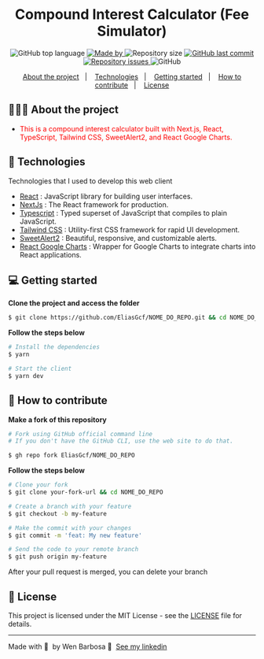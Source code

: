 <h1 align="center">
  Compound Interest Calculator (Fee Simulator)
</h1>

<p align="center">
  <img alt="GitHub top language" src="https://img.shields.io/github/languages/top/EliasGcf/readme-template">
  <a href="https://www.linkedin.com/in/eliasgcf/">
    <img alt="Made by" src="https://img.shields.io/badge/made%20by-Wen%20Barbosa-gree">
  </a>
  <img alt="Repository size" src="https://img.shields.io/github/repo-size/EliasGcf/readme-template">
  <a href="https://github.com/EliasGcf/readme-template/commits/master">
    <img alt="GitHub last commit" src="https://img.shields.io/github/last-commit/EliasGcf/readme-template">
  </a>
  <a href="https://github.com/EliasGcf/readme-template/issues">
    <img alt="Repository issues" src="https://img.shields.io/github/issues/EliasGcf/readme-template">
  </a>
  <img alt="GitHub" src="https://img.shields.io/github/license/EliasGcf/readme-template">
</p>

<p align="center">
  <a href="#-about-the-project">About the project</a>&nbsp;&nbsp;&nbsp;|&nbsp;&nbsp;&nbsp;
  <a href="#-technologies">Technologies</a>&nbsp;&nbsp;&nbsp;|&nbsp;&nbsp;&nbsp;
  <a href="#-getting-started">Getting started</a>&nbsp;&nbsp;&nbsp;|&nbsp;&nbsp;&nbsp;
  <a href="#-how-to-contribute">How to contribute</a>&nbsp;&nbsp;&nbsp;|&nbsp;&nbsp;&nbsp;
  <a href="#-license">License</a>
</p>

## 👨🏻‍💻 About the project

- <p style="color: red;">This is a compound interest calculator built with Next.js, React, TypeScript, Tailwind CSS, SweetAlert2, and React Google Charts.
  </p>

## 🚀 Technologies

Technologies that I used to develop this web client

- [React](https://react.dev/) : JavaScript library for building user interfaces.
- [NextJs](https://nextjs.org/) : The React framework for production.
- [Typescript](https://www.typescriptlang.org/) : Typed superset of JavaScript that compiles to plain JavaScript.
- [Tailwind CSS](https://tailwindcss.com/) : Utility-first CSS framework for rapid UI development.
- [SweetAlert2](https://sweetalert2.github.io/) : Beautiful, responsive, and customizable alerts.
- [React Google Charts](https://www.react-google-charts.com/) : Wrapper for Google Charts to integrate charts into React applications.

## 💻 Getting started

**Clone the project and access the folder**

```bash
$ git clone https://github.com/EliasGcf/NOME_DO_REPO.git && cd NOME_DO_REPO
```

**Follow the steps below**

```bash
# Install the dependencies
$ yarn

# Start the client
$ yarn dev
```

## 🤔 How to contribute

**Make a fork of this repository**

```bash
# Fork using GitHub official command line
# If you don't have the GitHub CLI, use the web site to do that.

$ gh repo fork EliasGcf/NOME_DO_REPO
```

**Follow the steps below**

```bash
# Clone your fork
$ git clone your-fork-url && cd NOME_DO_REPO

# Create a branch with your feature
$ git checkout -b my-feature

# Make the commit with your changes
$ git commit -m 'feat: My new feature'

# Send the code to your remote branch
$ git push origin my-feature
```

After your pull request is merged, you can delete your branch

## 📝 License

This project is licensed under the MIT License - see the [LICENSE](LICENSE) file for details.

---

Made with 💜 &nbsp;by Wen Barbosa 👋 &nbsp;[See my linkedin](https://www.linkedin.com/in/wender-jose-santos-4b1473217/)
